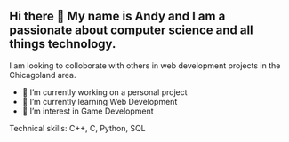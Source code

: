 ## Hi there 👋 My name is Andy and I am a passionate about computer science and all things technology.
 I am looking to colloborate with others in web development projects in the Chicagoland area.

- 🔭 I’m currently working on a personal project
- 🌱 I’m currently learning Web Development
- 🤔 I’m interest in Game Development

Technical skills: C++, C, Python, SQL
